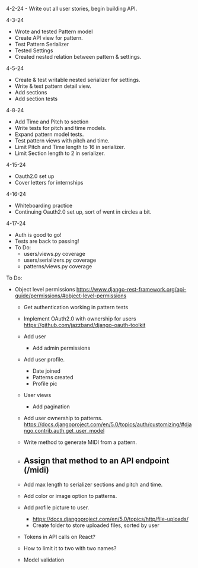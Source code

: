 4-2-24 - Write out all user stories, begin building API.

4-3-24
  - Wrote and tested Pattern model
  - Create API view for pattern.
  - Test Pattern Serializer
  - Tested Settings
  - Created nested relation between pattern & settings.

4-5-24
  - Create & test writable nested serializer for settings.
  - Write & test pattern detail view.
  - Add sections
  - Add section tests

4-8-24
  - Add Time and Pitch to section
  - Write tests for pitch and time models.
  - Expand pattern model tests.
  - Test pattern views with pitch and time.
  - Limit Pitch and Time length to 16 in serializer.
  - Limit Section length to 2 in serializer.

4-15-24
  - Oauth2.0 set up
  - Cover letters for internships

4-16-24
  - Whiteboarding practice
  - Continuing Oauth2.0 set up, sort of went in circles a bit.

4-17-24
  - Auth is good to go!
  - Tests are back to passing!
  - To Do:
    - users/views.py coverage
    - users/serializers.py coverage
    - patterns/views.py coverage


To Do:
- Object level permissions
  https://www.django-rest-framework.org/api-guide/permissions/#object-level-permissions
  - Get authentication working in pattern tests
  - Implement OAuth2.0 with ownership for users https://github.com/jazzband/django-oauth-toolkit
  - Add user
    - Add admin permissions
  - Add user profile.
    - Date joined
    - Patterns created
    - Profile pic
  - User views
    - Add pagination
  - Add user ownership to patterns.
    https://docs.djangoproject.com/en/5.0/topics/auth/customizing/#django.contrib.auth.get_user_model
  - Write method to generate MIDI from a pattern.
  - Assign that method to an API endpoint (/midi)
    - 
  - Add max length to serializer sections and pitch and time.
  - Add color or image option to patterns.
  - Add profile picture to user.
    - https://docs.djangoproject.com/en/5.0/topics/http/file-uploads/
    - Create folder to store uploaded files, sorted by user

  - Tokens in API calls on React?

  - How to limit it to two with two names?


  - Model validation
